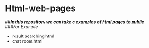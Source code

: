# Html-web-pages
##***In this repository we can take a examples of html pages to public*** 
###*For Example*

* result searching.html
* chat room.html
